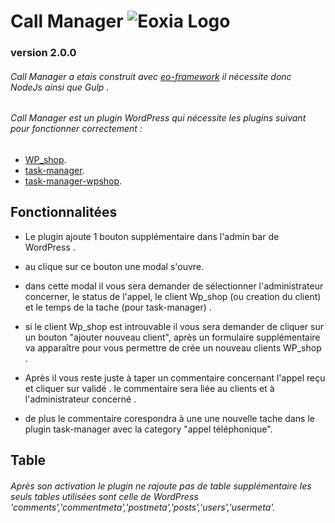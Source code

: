 # Call Manager ![Eoxia Logo](https://avatars0.githubusercontent.com/u/3227847?s=200&amp;v=4)
### version 2.0.0

###### Call Manager a etais construit avec [eo-framework](https://github.com/Eoxia/eo-framework) il nécessite donc NodeJs ainsi que Gulp .
###### Call Manager est un plugin WordPress qui nécessite les plugins suivant pour fonctionner correctement :

* [WP_shop](https://github.com/Eoxia/wpshop).
* [task-manager](https://github.com/Eoxia/task-manager).
* [task-manager-wpshop](https://github.com/Eoxia/task-manager-wpshop).

## Fonctionnalitées

* Le plugin ajoute 1 bouton supplémentaire dans l'admin bar de WordPress .

* au clique sur ce bouton une modal s'ouvre.

* dans cette modal il vous sera demander de sélectionner l'administrateur concerner, le status de l'appel, le client Wp_shop (ou creation du client) et le temps de la tache (pour task-manager) .

* si le client Wp_shop est introuvable il vous sera demander de cliquer sur un bouton "ajouter nouveau client", après un formulaire supplémentaire va apparaître pour vous permettre de crée un nouveau clients WP_shop .

* Après il vous reste juste à taper un commentaire concernant l'appel reçu et cliquer sur validé . le commentaire sera liée au clients et à l'administrateur concerné .

* de plus le commentaire corespondra à une une nouvelle tache dans le plugin task-manager avec la category "appel téléphonique".


## Table

###### Après son activation le plugin ne rajoute pas de table supplémentaire les seuls tables utilisées sont celle de WordPress 'comments','commentmeta','postmeta','posts','users','usermeta'.
